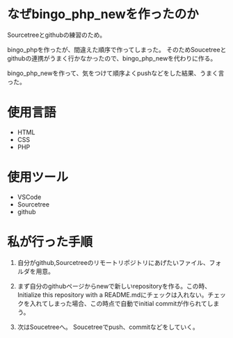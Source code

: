 # なぜbingo_php_newを作ったのか

Sourcetreeとgithubの練習のため。

bingo_phpを作ったが、間違えた順序で作ってしまった。
そのためSoucetreeとgithubの連携がうまく行かなかったので、bingo_php_newを代わりに作る。

bingo_php_newを作って、気をつけて順序よくpushなどをした結果、うまく言った。

# 使用言語

- HTML
- CSS
- PHP

# 使用ツール

- VSCode
- Sourcetree
- github

# 私が行った手順

1. 自分がgithub,Sourcetreeのリモートリポジトリにあげたいファイル、フォルダを用意。

2. まず自分のgithubページからnewで新しいrepositoryを作る。この時、Initialize this repository with a README.mdにチェックは入れない。チェックを入れてしまった場合、この時点で自動でinitial commitが作られてしまう。

3. 次はSoucetreeへ。
Soucetreeでpush、commitなどをしていく。